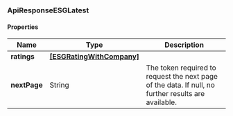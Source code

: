 
[//]: # (CLASS:ApiResponseESGLatest)

[//]: # (KIND:object)

### ApiResponseESGLatest

#### Properties

[//]: # (START_DEFINITION)

Name | Type | Description
------------ | ------------- | -------------
**ratings** | [**[ESGRatingWithCompany]**](ESGRatingWithCompany.md) |  &nbsp;
**nextPage** | String | The token required to request the next page of the data. If null, no further results are available. &nbsp;

[//]: # (END_DEFINITION)


[//]: # (CONTAINED_CLASS:ESGRatingWithCompany)





